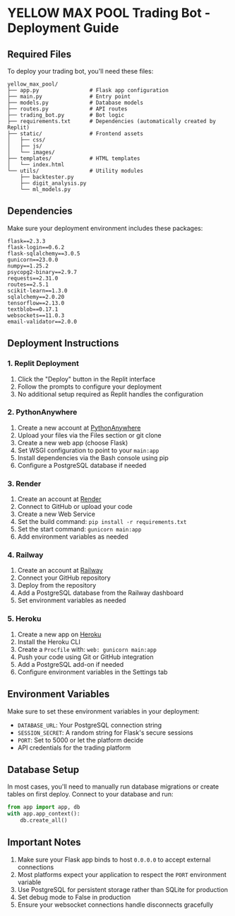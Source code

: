 # YELLOW MAX POOL Trading Bot - Deployment Guide

## Required Files

To deploy your trading bot, you'll need these files:

```
yellow_max_pool/
├── app.py                # Flask app configuration
├── main.py               # Entry point
├── models.py             # Database models
├── routes.py             # API routes
├── trading_bot.py        # Bot logic
├── requirements.txt      # Dependencies (automatically created by Replit)
├── static/               # Frontend assets
│   ├── css/
│   ├── js/
│   └── images/
├── templates/            # HTML templates
│   └── index.html
└── utils/                # Utility modules
    ├── backtester.py
    ├── digit_analysis.py
    └── ml_models.py
```

## Dependencies

Make sure your deployment environment includes these packages:

```
flask==2.3.3
flask-login==0.6.2
flask-sqlalchemy==3.0.5
gunicorn==23.0.0
numpy==1.25.2
psycopg2-binary==2.9.7
requests==2.31.0
routes==2.5.1
scikit-learn==1.3.0
sqlalchemy==2.0.20
tensorflow==2.13.0
textblob==0.17.1
websockets==11.0.3
email-validator==2.0.0
```

## Deployment Instructions

### 1. Replit Deployment

1. Click the "Deploy" button in the Replit interface
2. Follow the prompts to configure your deployment
3. No additional setup required as Replit handles the configuration

### 2. PythonAnywhere

1. Create a new account at [PythonAnywhere](https://www.pythonanywhere.com/)
2. Upload your files via the Files section or git clone
3. Create a new web app (choose Flask)
4. Set WSGI configuration to point to your `main:app`
5. Install dependencies via the Bash console using pip
6. Configure a PostgreSQL database if needed

### 3. Render

1. Create an account at [Render](https://render.com/)
2. Connect to GitHub or upload your code
3. Create a new Web Service
4. Set the build command: `pip install -r requirements.txt`
5. Set the start command: `gunicorn main:app`
6. Add environment variables as needed

### 4. Railway

1. Create an account at [Railway](https://railway.app/)
2. Connect your GitHub repository
3. Deploy from the repository
4. Add a PostgreSQL database from the Railway dashboard
5. Set environment variables as needed

### 5. Heroku

1. Create a new app on [Heroku](https://www.heroku.com/)
2. Install the Heroku CLI
3. Create a `Procfile` with: `web: gunicorn main:app`
4. Push your code using Git or GitHub integration
5. Add a PostgreSQL add-on if needed
6. Configure environment variables in the Settings tab

## Environment Variables

Make sure to set these environment variables in your deployment:

- `DATABASE_URL`: Your PostgreSQL connection string
- `SESSION_SECRET`: A random string for Flask's secure sessions
- `PORT`: Set to 5000 or let the platform decide
- API credentials for the trading platform

## Database Setup

In most cases, you'll need to manually run database migrations or create tables on first deploy. Connect to your database and run:

```python
from app import app, db
with app.app_context():
    db.create_all()
```

## Important Notes

1. Make sure your Flask app binds to host `0.0.0.0` to accept external connections
2. Most platforms expect your application to respect the `PORT` environment variable
3. Use PostgreSQL for persistent storage rather than SQLite for production
4. Set debug mode to False in production
5. Ensure your websocket connections handle disconnects gracefully
